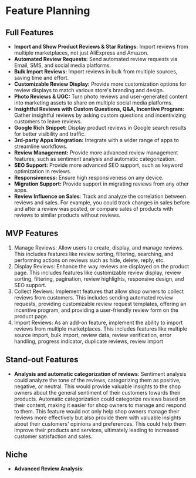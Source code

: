 # Feature Planning

## Full Features

- **Import and Show Product Reviews & Star Ratings:** Import reviews from multiple marketplaces, not just AliExpress and Amazon.
- **Automated Review Requests:** Send automated review requests via Email, SMS, and social media platforms.
- **Bulk Import Reviews:** Import reviews in bulk from multiple sources, saving time and effort.
- **Customizable Review Display:** Provide more customization options for review displays to match various store's branding and design.
- **Photo Reviews & UGC:** Turn photo reviews and user-generated content into marketing assets to share on multiple social media platforms.
- **Insightful Reviews with Custom Questions, Q&A, Incentive Program:** Gather insightful reviews by asking custom questions and incentivizing customers to leave reviews.
- **Google Rich Snippet:** Display product reviews in Google search results for better visibility and traffic.
- **3rd-party Apps Integration:** Integrate with a wider range of apps to streamline workflows.
- **Review Management:** Provide more advanced review management features, such as sentiment analysis and automatic categorization.
- **SEO Support:** Provide more advanced SEO support, such as keyword optimization in reviews.
- **Responsiveness:** Ensure high responsiveness on any device.
- **Migration Support:** Provide support in migrating reviews from any other apps.
- **Review Influence on Sales**: Track and analyze the correlation between reviews and sales. For example, you could track changes in sales before and after a review was posted, or compare sales of products with reviews to similar products without reviews.
## MVP Features

1. Manage Reviews: Allow users to create, display, and manage reviews. This includes features like review sorting, filtering, searching, and performing actions on reviews such as hide, delete, reply, etc.
2. Display Reviews: Enhance the way reviews are displayed on the product page. This includes features like customizable review display, review sorting, filtering, pagination, review highlights, responsive design, and SEO support.
3. Collect Reviews: Implement features that allow shop owners to collect reviews from customers. This includes sending automated review requests, providing customizable review request templates, offering an incentive program, and providing a user-friendly review form on the product page.
4. Import Reviews: As an add-on feature, implement the ability to import reviews from multiple marketplaces. This includes features like multiple source import, bulk import, review data, review verification, error handling, progress indicator, duplicate reviews, review import

## Stand-out Features

- **Analysis and automatic categorization of reviews**: Sentiment analysis could analyze the tone of the reviews, categorizing them as positive, negative, or neutral. This would provide valuable insights to the shop owners about the general sentiment of their customers towards their products. Automatic categorization could categorize reviews based on their content, making it easier for shop owners to manage and respond to them.  This feature would not only help shop owners manage their reviews more effectively but also provide them with valuable insights about their customers' opinions and preferences. This could help them improve their products and services, ultimately leading to increased customer satisfaction and sales. 

## Niche

- **Advanced Review Analysis**: 
